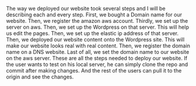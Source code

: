 The way we deployed our website took several steps and I will be describing each and every step. First, we bought a Domain name for our website. Then, we register the amazon aws account. Thirdly, we set up the server on aws. Then, we set up the Wordpress on that server. This will help us edit the pages. Then, we set up the elastic ip address of that server. Then, we deployed our website content onto the Wordpress site. This will make our website looks real with real content. Then, we register the domain name on a DNS website. Last of all, we set the domain name to our website on the aws server. These are all the steps needed to deploy our website. If the user wants to test on his local server, he can simply clone the repo and commit after making changes. And the rest of the users can pull it to the origin and see the changes.
